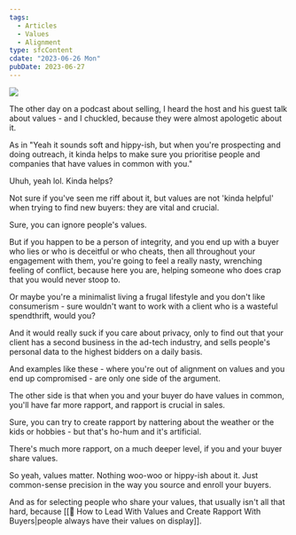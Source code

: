 ```yaml
---
tags:
  - Articles
  - Values
  - Alignment
type: sfcContent
cdate: "2023-06-26 Mon"
pubDate: 2023-06-27
---
```


![](Media/SalesFlowCoach.app_Sell-to-shared-values_MartinStellar.jpeg)

The other day on a podcast about selling, I heard the host and his guest talk about values - and I chuckled, because they were almost apologetic about it.

As in "Yeah it sounds soft and hippy-ish, but when you're prospecting and doing outreach, it kinda helps to make sure you prioritise people and companies that have values in common with you."

Uhuh, yeah lol. Kinda helps?

Not sure if you've seen me riff about it, but values are not 'kinda helpful' when trying to find new buyers: they are vital and crucial.

Sure, you can ignore people's values.

But if you happen to be a person of integrity, and you end up with a buyer who lies or who is deceitful or who cheats, then all throughout your engagement with them, you're going to feel a really nasty, wrenching feeling of conflict, because here you are, helping someone who does crap that you would never stoop to.

Or maybe you're a minimalist living a frugal lifestyle and you don't like consumerism - sure wouldn't want to work with a client who is a wasteful spendthrift, would you?

And it would really suck if you care about privacy, only to find out that your client has a second business in the ad-tech industry, and sells people's personal data to the highest bidders  on a daily basis.

And examples like these - where you're out of alignment on values and you end up compromised - are only one side of the argument.

The other side is that when you and your buyer do have values in common, you'll have far more rapport, and rapport is crucial in sales.

Sure, you can try to create rapport by nattering about the weather or the kids or hobbies - but that's ho-hum and it's artificial.

There's much more rapport, on a much deeper level, if you and your buyer share values.

So yeah, values matter. Nothing woo-woo or hippy-ish about it. Just common-sense precision in the way you source and enroll your buyers.

And as for selecting people who share your values, that usually isn't all that hard, because [[📄 How to Lead With Values and Create Rapport With Buyers|people always have their values on display]].
